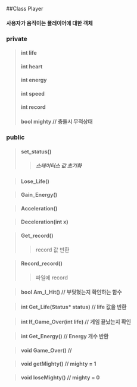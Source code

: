 ##Class Player
#### 사용자가 움직이는 플레이어에 대한 객체

### private
> #### int life
> #### int heart
> #### int energy
> #### int speed
> #### int record
> #### bool mighty	// 충돌시 무적상태
### public
> #### set_status()
> > ##### 스테이터스 값 초기화

> #### Lose_Life()

> #### Gain_Energy()

> #### Acceleration()

> #### Deceleration(int x)

> #### Get_record()
> > record 값 반환

> #### Record_record()
> > 파일에 record 

> #### bool Am_I_Hit()  // 부딪혔는지 확인하는 함수

> #### int Get_Life(Status* status)   // life 값을 반환

> #### int If_Game_Over(int life) // 게임 끝났는지 확인

> #### int Get_Energy() // Energy 개수 반환

> #### void Game_Over() // 

> #### void getMighty() // mighty = 1

> #### void loseMighty() // mighty = 0